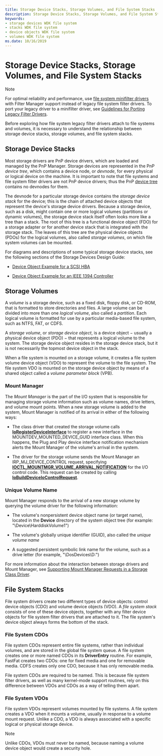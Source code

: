 ```yaml
---
title: Storage Device Stacks, Storage Volumes, and File System Stacks
description: Storage Device Stacks, Storage Volumes, and File System Stacks
keywords:
- storage devices WDK file system
- stacks WDK file system
- device objects WDK file system
- volumes WDK file system
ms.date: 10/16/2019
---
```


# Storage Device Stacks, Storage Volumes, and File System Stacks

> [!NOTE]
> For optimal reliability and performance, use [file system minifilter drivers](./filter-manager-concepts.md) with Filter Manager support instead of legacy file system filter drivers. To port your legacy driver to a minifilter driver, see [Guidelines for Porting Legacy Filter Drivers](guidelines-for-porting-legacy-filter-drivers.md).

Before exploring how file system legacy filter drivers attach to file systems and volumes, it is necessary to understand the relationship between storage device stacks, storage volumes, and file system stacks.

## Storage Device Stacks

Most storage drivers are PnP device drivers, which are loaded and managed by the PnP Manager. Storage devices are represented in the PnP *device tree*, which contains a device node, or *devnode*, for every physical or logical device on the machine. It is important to note that file systems and file system filter drivers are not PnP device drivers; thus the PnP [device tree](../kernel/device-tree.md) contains no devnodes for them.

The devnode for a particular storage device contains the *storage device stack* for the device; this is the chain of attached device objects that represent the device's storage device drivers. Because a storage device, such as a disk, might contain one or more logical volumes (partitions or dynamic volumes), the storage device stack itself often looks more like a tree than a stack. The root of this tree is a functional device object (FDO) for a storage adapter or for another device stack that is integrated with the storage stack. The leaves of this tree are the physical device objects (PDOs) for the logical volumes, also called *storage volumes*, on which file system volumes can be mounted.

For diagrams and descriptions of some typical storage device stacks, see the following sections of the Storage Devices Design Guide:

- [Device Object Example for a SCSI HBA](../storage/device-object-example-for-a-scsi-hba.md)

- [Device Object Example for an IEEE 1394 Controller](../storage/device-object-example-for-an-ieee-1394-controller.md)

## Storage Volumes

A *volume* is a storage device, such as a fixed disk, floppy disk, or CD-ROM, that is formatted to store directories and files. A large volume can be divided into more than one *logical volume*, also called a *partition*. Each logical volume is formatted for use by a particular media-based file system, such as NTFS, FAT, or CDFS.

A *storage volume*, or *storage device object*, is a device object − usually a physical device object (PDO) − that represents a logical volume to the system. The storage device object resides in the storage device stack, but it is not necessarily the topmost device object in the stack.

When a file system is mounted on a storage volume, it creates a file system volume device object (VDO) to represent the volume to the file system. The file system VDO is mounted on the storage device object by means of a shared object called a *volume parameter block* (VPB).

### Mount Manager

The *Mount Manager* is the part of the I/O system that is responsible for managing storage volume information such as volume names, drive letters, and volume mount points. When a new storage volume is added to the system, Mount Manager is notified of its arrival in either of the following ways:

- The class driver that created the storage volume calls [**IoRegisterDeviceInterface**](/windows-hardware/drivers/ddi/content/wdm/nf-wdm-ioregisterdeviceinterface) to register a new interface in the MOUNTDEV_MOUNTED_DEVICE_GUID interface class. When this happens, the Plug and Play device interface notification mechanism alerts the Mount Manager of the volume's arrival in the system.

- The driver for the storage volume sends the Mount Manager an IRP_MJ_DEVICE_CONTROL request, specifying [**IOCTL_MOUNTMGR_VOLUME_ARRIVAL_NOTIFICATION**](/windows-hardware/drivers/ddi/content/mountmgr/ni-mountmgr-ioctl_mountmgr_volume_arrival_notification) for the I/O control code. This request can be created by calling [**IoBuildDeviceIoControlRequest**](/windows-hardware/drivers/ddi/content/wdm/nf-wdm-iobuilddeviceiocontrolrequest).

### Unique Volume Name

Mount Manager responds to the arrival of a new storage volume by querying the volume driver for the following information:

- The volume's nonpersistent device object name (or target name), located in the **Device** directory of the system object tree (for example: "\Device\HarddiskVolume1")

- The volume's globally unique identifier (GUID), also called the *unique volume name*

- A suggested persistent symbolic link name for the volume, such as a drive letter (for example, "\DosDevices\D:")

For more information about the interaction between storage drivers and Mount Manager, see [Supporting Mount Manager Requests in a Storage Class Driver](../storage/supporting-mount-manager-requests-in-a-storage-class-driver.md).

## File System Stacks

File system drivers create two different types of device objects: control device objects (CDO) and volume device objects (VDO). A *file system stack* consists of one of these device objects, together with any filter device objects for file system filter drivers that are attached to it. The file system's device object always forms the bottom of the stack.

### File System CDOs

File system CDOs represent entire file systems, rather than individual volumes, and are stored in the global file system queue. A file system creates one or more named CDOs in its **DriverEntry** routine. For example, FastFat creates two CDOs: one for fixed media and one for removable media. CDFS creates only one CDO, because it has only removable media.

File system CDOs are required to be named. This is because file system filter drivers, as well as many kernel-mode support routines, rely on this difference between VDOs and CDOs as a way of telling them apart.

### File System VDOs

File system VDOs represent volumes mounted by file systems. A file system creates a VDO when it mounts a volume, usually in response to a volume mount request. Unlike a CDO, a VDO is always associated with a specific logical or physical storage device.

> [!NOTE]
> Unlike CDOs, VDOs must never be named, because naming a volume device object would create a security hole.
